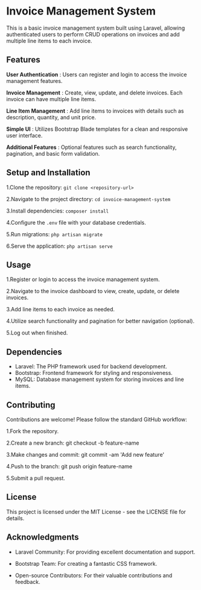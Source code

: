 # Invoice Management System
This is a basic invoice management system built using Laravel, allowing authenticated users to perform CRUD operations on invoices and add multiple line items to each invoice.

## Features

**User Authentication** : Users can register and login to access the invoice management features.

**Invoice Management** : Create, view, update, and delete invoices. Each invoice can have multiple line items.

**Line Item Management** : Add line items to invoices with details such as description, quantity, and unit price.

**Simple UI** : Utilizes Bootstrap Blade templates for a clean and responsive user interface.

**Additional Features** : Optional features such as search functionality, pagination, and basic form validation.

## Setup and Installation
1.Clone the repository: `git clone <repository-url>`

2.Navigate to the project directory: `cd invoice-management-system`

3.Install dependencies: `composer install`

4.Configure the `.env` file with your database credentials.

5.Run migrations: `php artisan migrate`

6.Serve the application: `php artisan serve`

## Usage
1.Register or login to access the invoice management system.

2.Navigate to the invoice dashboard to view, create, update, or delete invoices.

3.Add line items to each invoice as needed.

4.Utilize search functionality and pagination for better navigation (optional).

5.Log out when finished.

## Dependencies
- Laravel: The PHP framework used for backend development.
- Bootstrap: Frontend framework for styling and responsiveness.
- MySQL: Database management system for storing invoices and line items.

## Contributing

Contributions are welcome! Please follow the standard GitHub workflow:

1.Fork the repository.

2.Create a new branch: git checkout -b feature-name

3.Make changes and commit: git commit -am 'Add new feature'

4.Push to the branch: git push origin feature-name

5.Submit a pull request.

## License
This project is licensed under the MIT License - see the LICENSE file for details.

## Acknowledgments

- Laravel Community: For providing excellent documentation and support.

- Bootstrap Team: For creating a fantastic CSS framework.

- Open-source Contributors: For their valuable contributions and feedback.
